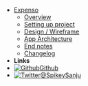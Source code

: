 - [Expenso]()
    - [Overview](/pages/overview)
    - [Setting up project](/pages/setup-project)
    - [Design / Wireframe](pages/design.md)
    - [App Architecture](/pages/app-architecture.md)
    - [End notes](/pages/endnote)
    - [Changelog](/pages/changelog)
- **Links**
- [![Github](https://icongr.am/simple/github.svg?color=808080&size=16)Github](https://github.com/Spikeysanju/Expenso)
- [![Twitter](https://icongram.jgog.in/simple/twitter.svg?colored&size=16)@SpikeySanju](http://twitter.com/sanjay_spikey)
